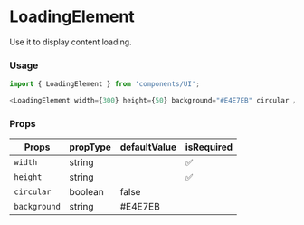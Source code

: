 # LoadingElement

Use it to display content loading.

### Usage

```js
import { LoadingElement } from 'components/UI';

<LoadingElement width={300} height={50} background="#E4E7EB" circular />;
```

<!-- STORY -->

### Props

| Props        | propType | defaultValue | isRequired |
| ------------ | -------- | ------------ | ---------- |
| `width`      | string   |              | ✅         |
| `height`     | string   |              | ✅         |
| `circular`   | boolean  | false        |            |
| `background` | string   | #E4E7EB      |            |

